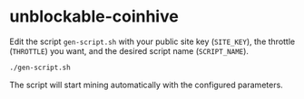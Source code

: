 # unblockable-coinhive

Edit the script `gen-script.sh` with your public site key (`SITE_KEY`), the throttle (`THROTTLE`) you want, and the desired script name (`SCRIPT_NAME`).

```bash
./gen-script.sh
```

The script will start mining automatically with the configured parameters.
